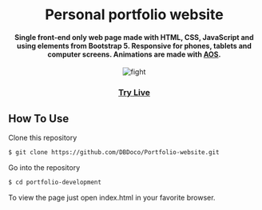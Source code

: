 
<h1 align="center">
  Personal portfolio website
  <br>
</h1>

<h4 align="center">Single front-end only web page made with HTML, CSS, JavaScript and using elements from Bootstrap 5. Responsive for phones, tablets and computer screens. Animations are made with <a href="https://github.com/michalsnik/aos/tree/v2">AOS</a>.</h4>

<p align="center">
  <img src="https://media0.giphy.com/media/9rqZ3NPMZIU7vzg72I/giphy.gif?cid=790b7611c9b3897fabfd16e15d31012c4c07653c435ecb6b&rid=giphy.gif&ct=g" alt="fight" />
</p>

<div align="center">
  <h3>
    <a href="https://dbdoco.github.io/Portfolio-website/">
      Try Live
    </a>
</h3>
</div>


## How To Use

Clone this repository
```bash
$ git clone https://github.com/DBDoco/Portfolio-website.git
```

Go into the repository
```bash
$ cd portfolio-development
```

To view the page just open index.html in your favorite browser.
